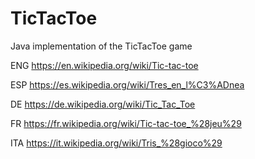 TicTacToe
====

Java implementation of the TicTacToe game

ENG
https://en.wikipedia.org/wiki/Tic-tac-toe

ESP
https://es.wikipedia.org/wiki/Tres_en_l%C3%ADnea

DE
https://de.wikipedia.org/wiki/Tic_Tac_Toe

FR
https://fr.wikipedia.org/wiki/Tic-tac-toe_%28jeu%29

ITA
https://it.wikipedia.org/wiki/Tris_%28gioco%29
